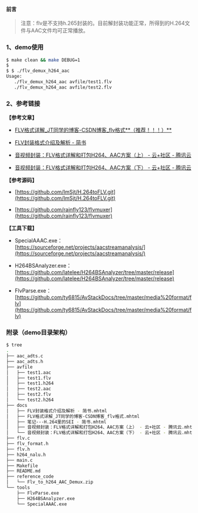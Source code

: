 #### 前言

> 注意：flv是不支持h.265封装的。目前解封装功能正常，所得到的H.264文件与AAC文件均可正常播放。



### 1、demo使用

```bash
$ make clean && make DEBUG=1
$ 
$ $ ./flv_demux_h264_aac 
Usage: 
   ./flv_demux_h264_aac avfile/test1.flv
   ./flv_demux_h264_aac avfile/test2.flv
```



### 2、参考链接

**【参考文章】**

 - [FLV格式详解\_JT同学的博客-CSDN博客\_flv格式**（推荐！！！）**](https://blog.csdn.net/weixin_42462202/article/details/88661883)

 - [FLV封装格式介绍及解析 - 简书](https://www.jianshu.com/p/419f99be3989)

 - [音视频封装：FLV格式详解和打包H264、AAC方案（上） - 云+社区 - 腾讯云](https://cloud.tencent.com/developer/article/1747043)

 - [音视频封装：FLV格式详解和打包H264、AAC方案（下） - 云+社区 - 腾讯云](https://cloud.tencent.com/developer/article/1746991)

**【参考源码】**

 - [https://github.com/ImSjt/H.264toFLV.git](https://github.com/ImSjt/H.264toFLV.git)

 - [https://github.com/rainfly123/flvmuxer](https://github.com/rainfly123/flvmuxer)

**【工具下载】**

 - SpecialAAAC.exe：[https://sourceforge.net/projects/aacstreamanalysis/](https://sourceforge.net/projects/aacstreamanalysis/)

 - H264BSAnalyzer.exe：[https://github.com/latelee/H264BSAnalyzer/tree/master/release](https://github.com/latelee/H264BSAnalyzer/tree/master/release)

 - FlvParse.exe：[https://github.com/ty6815/AvStackDocs/tree/master/media%20format/flv](https://github.com/ty6815/AvStackDocs/tree/master/media%20format/flv)



### 附录（demo目录架构）

```bash
$ tree
.
├── aac_adts.c
├── aac_adts.h
├── avfile
│   ├── test1.aac
│   ├── test1.flv
│   ├── test1.h264
│   ├── test2.aac
│   ├── test2.flv
│   └── test2.h264
├── docs
│   ├── FLV封装格式介绍及解析 - 简书.mhtml
│   ├── FLV格式详解_JT同学的博客-CSDN博客_flv格式.mhtml
│   ├── 笔记---H.264里的SEI - 简书.mhtml
│   ├── 音视频封装：FLV格式详解和打包H264、AAC方案（上） - 云+社区 - 腾讯云.mhtml
│   └── 音视频封装：FLV格式详解和打包H264、AAC方案（下） - 云+社区 - 腾讯云.mhtml
├── flv.c
├── flv_format.h
├── flv.h
├── h264_nalu.h
├── main.c
├── Makefile
├── README.md
├── reference_code
│   └── Flv_to_h264_AAC_Demux.zip
└── tools
    ├── FlvParse.exe
    ├── H264BSAnalyzer.exe
    └── SpecialAAAC.exe
```

